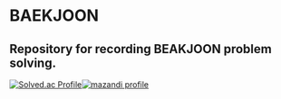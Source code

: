 # BAEKJOON
## Repository for recording BEAKJOON problem solving.
[![Solved.ac Profile](http://mazassumnida.wtf/api/v2/generate_badge?boj=fabula)](https://solved.ac/profile/fabula)[![mazandi profile](http://mazandi.herokuapp.com/api?handle=fabula&theme=cold)](https://solved.ac/profile/fabula)
